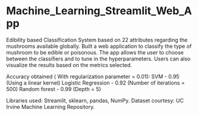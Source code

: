 # Machine_Learning_Streamlit_Web_App
Edibility based Classification System based on 22 attributes regarding the mushrooms available globally.
Built a web application to classify the type of mushroom to be edible or poisonous. 
The app allows the user to choose between the classifiers and to tune in the hyperparameters. 
Users can also visualize the results based on the metrics selected.

 Accuracy obtained ( With regularization parameter = 0.01):
 SVM - 0.95 (Using a linear kernel)
 Logistic Regression - 0.92 (Number of iterations = 500)
Random forest - 0.99 (Depth = 5)

Libraries used: Streamlit, sklearn, pandas, NumPy.
Dataset courtesy: UC Irvine Machine Learning Repository.
